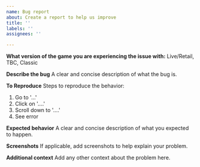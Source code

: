 ```yaml
---
name: Bug report
about: Create a report to help us improve
title: ''
labels: ''
assignees: ''

---
```


**What version of the game you are experiencing the issue with:**
Live/Retail, TBC, Classic

**Describe the bug**
A clear and concise description of what the bug is.

**To Reproduce**
Steps to reproduce the behavior:
1. Go to '...'
2. Click on '....'
3. Scroll down to '....'
4. See error

**Expected behavior**
A clear and concise description of what you expected to happen.

**Screenshots**
If applicable, add screenshots to help explain your problem.

**Additional context**
Add any other context about the problem here.
